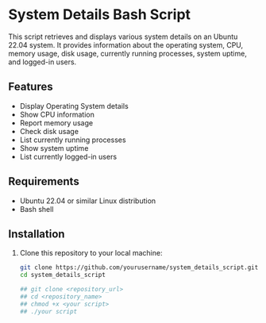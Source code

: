 # System Details Bash Script

This script retrieves and displays various system details on an Ubuntu 22.04 system. It provides information about the operating system, CPU, memory usage, disk usage, currently running processes, system uptime, and logged-in users.

## Features

- Display Operating System details
- Show CPU information
- Report memory usage
- Check disk usage
- List currently running processes
- Show system uptime
- List currently logged-in users

## Requirements

- Ubuntu 22.04 or similar Linux distribution
- Bash shell

## Installation

1. Clone this repository to your local machine:

   ```bash
   git clone https://github.com/yourusername/system_details_script.git
   cd system_details_script
   
   ## git clone <repository_url>
   ## cd <repository_name>
   ## chmod +x <your script>
   ## ./your script
